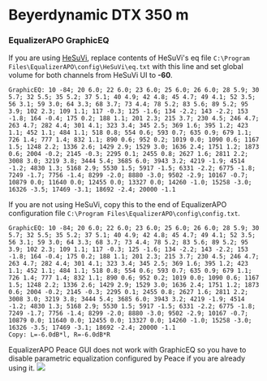 # Beyerdynamic DTX 350 m
### EqualizerAPO GraphicEQ
If you are using [HeSuVi](https://sourceforge.net/projects/hesuvi/), replace contents of HeSuVi's eq file `C:\Program Files\EqualizerAPO\config\HeSuVi\eq.txt` with this line and set global volume for both channels from HeSuVi UI to **-60**.
```
GraphicEQ: 10 -84; 20 6.0; 22 6.0; 23 6.0; 25 6.0; 26 6.0; 28 5.9; 30 5.7; 32 5.5; 35 5.2; 37 5.1; 40 4.9; 42 4.8; 45 4.7; 49 4.1; 52 3.5; 56 3.1; 59 3.0; 64 3.3; 68 3.7; 73 4.4; 78 5.2; 83 5.6; 89 5.2; 95 3.9; 102 2.3; 109 1.1; 117 -0.3; 125 -1.6; 134 -2.2; 143 -2.2; 153 -1.8; 164 -0.4; 175 0.2; 188 1.1; 201 2.3; 215 3.7; 230 4.5; 246 4.7; 263 4.7; 282 4.4; 301 4.1; 323 3.4; 345 2.5; 369 1.6; 395 1.2; 423 1.1; 452 1.1; 484 1.1; 518 0.8; 554 0.6; 593 0.7; 635 0.9; 679 1.1; 726 1.4; 777 1.4; 832 1.1; 890 0.6; 952 0.2; 1019 0.0; 1090 0.6; 1167 1.5; 1248 2.2; 1336 2.6; 1429 2.9; 1529 3.0; 1636 2.4; 1751 1.2; 1873 0.6; 2004 -0.2; 2145 -0.3; 2295 0.1; 2455 0.8; 2627 1.6; 2811 2.2; 3008 3.0; 3219 3.8; 3444 5.4; 3685 6.0; 3943 3.2; 4219 -1.9; 4514 -1.2; 4830 1.3; 5168 2.9; 5530 1.5; 5917 -1.5; 6331 -2.2; 6775 -1.8; 7249 -1.7; 7756 -1.4; 8299 -2.0; 8880 -3.0; 9502 -2.9; 10167 -0.7; 10879 0.0; 11640 0.0; 12455 0.0; 13327 0.0; 14260 -1.0; 15258 -3.0; 16326 -3.5; 17469 -3.1; 18692 -2.4; 20000 -1.1
```
If you are not using HeSuVi, copy this to the end of EqualizerAPO configuration file `C:\Program Files\EqualizerAPO\config\config.txt`.
```
GraphicEQ: 10 -84; 20 6.0; 22 6.0; 23 6.0; 25 6.0; 26 6.0; 28 5.9; 30 5.7; 32 5.5; 35 5.2; 37 5.1; 40 4.9; 42 4.8; 45 4.7; 49 4.1; 52 3.5; 56 3.1; 59 3.0; 64 3.3; 68 3.7; 73 4.4; 78 5.2; 83 5.6; 89 5.2; 95 3.9; 102 2.3; 109 1.1; 117 -0.3; 125 -1.6; 134 -2.2; 143 -2.2; 153 -1.8; 164 -0.4; 175 0.2; 188 1.1; 201 2.3; 215 3.7; 230 4.5; 246 4.7; 263 4.7; 282 4.4; 301 4.1; 323 3.4; 345 2.5; 369 1.6; 395 1.2; 423 1.1; 452 1.1; 484 1.1; 518 0.8; 554 0.6; 593 0.7; 635 0.9; 679 1.1; 726 1.4; 777 1.4; 832 1.1; 890 0.6; 952 0.2; 1019 0.0; 1090 0.6; 1167 1.5; 1248 2.2; 1336 2.6; 1429 2.9; 1529 3.0; 1636 2.4; 1751 1.2; 1873 0.6; 2004 -0.2; 2145 -0.3; 2295 0.1; 2455 0.8; 2627 1.6; 2811 2.2; 3008 3.0; 3219 3.8; 3444 5.4; 3685 6.0; 3943 3.2; 4219 -1.9; 4514 -1.2; 4830 1.3; 5168 2.9; 5530 1.5; 5917 -1.5; 6331 -2.2; 6775 -1.8; 7249 -1.7; 7756 -1.4; 8299 -2.0; 8880 -3.0; 9502 -2.9; 10167 -0.7; 10879 0.0; 11640 0.0; 12455 0.0; 13327 0.0; 14260 -1.0; 15258 -3.0; 16326 -3.5; 17469 -3.1; 18692 -2.4; 20000 -1.1
Copy: L=-6.0dB*l, R=-6.0dB*R
```
EqualizerAPO Peace GUI does not work with GraphicEQ so you have to disable parametric equalization configured by Peace if you are already using it.
![](https://raw.githubusercontent.com/jaakkopasanen/AutoEq/master/results/Sonoma%20Model%20One/innerfidelity/onear/Beyerdynamic%20DTX%20350%20m/Beyerdynamic%20DTX%20350%20m.png)
